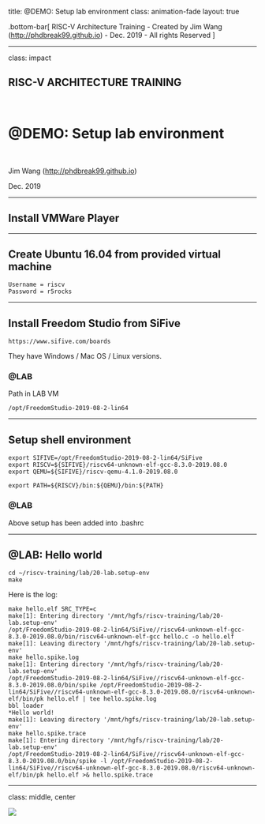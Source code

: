 title: @DEMO: Setup lab environment
class: animation-fade
layout: true

<!-- This slide will serve as the base layout for all your slides -->

.bottom-bar[
RISC-V Architecture Training - Created by Jim Wang (http://phdbreak99.github.io) - Dec. 2019 - All rights Reserved
]

---

class: impact

## RISC-V ARCHITECTURE TRAINING

&nbsp;

# @DEMO: Setup lab environment

&nbsp;

Jim Wang (http://phdbreak99.github.io)

Dec. 2019


---

## Install VMWare Player

---

## Create Ubuntu 16.04 from provided virtual machine

```
Username = riscv
Password = r5rocks
```

---

## Install Freedom Studio from SiFive

```
https://www.sifive.com/boards
```

They have Windows / Mac OS / Linux versions.

### @LAB

Path in LAB VM

```
/opt/FreedomStudio-2019-08-2-lin64
```

---

## Setup shell environment

```
export SIFIVE=/opt/FreedomStudio-2019-08-2-lin64/SiFive
export RISCV=${SIFIVE}/riscv64-unknown-elf-gcc-8.3.0-2019.08.0
export QEMU=${SIFIVE}/riscv-qemu-4.1.0-2019.08.0

export PATH=${RISCV}/bin:${QEMU}/bin:${PATH}
```

### @LAB

Above setup has been added into .bashrc

---

## @LAB: Hello world

```
cd ~/riscv-training/lab/20-lab.setup-env
make
```

Here is the log:

```
make hello.elf SRC_TYPE=c
make[1]: Entering directory '/mnt/hgfs/riscv-training/lab/20-lab.setup-env'
/opt/FreedomStudio-2019-08-2-lin64/SiFive//riscv64-unknown-elf-gcc-8.3.0-2019.08.0/bin/riscv64-unknown-elf-gcc hello.c -o hello.elf
make[1]: Leaving directory '/mnt/hgfs/riscv-training/lab/20-lab.setup-env'
make hello.spike.log
make[1]: Entering directory '/mnt/hgfs/riscv-training/lab/20-lab.setup-env'
/opt/FreedomStudio-2019-08-2-lin64/SiFive//riscv64-unknown-elf-gcc-8.3.0-2019.08.0/bin/spike /opt/FreedomStudio-2019-08-2-lin64/SiFive//riscv64-unknown-elf-gcc-8.3.0-2019.08.0/riscv64-unknown-elf/bin/pk hello.elf | tee hello.spike.log
bbl loader
*Hello world!
make[1]: Leaving directory '/mnt/hgfs/riscv-training/lab/20-lab.setup-env'
make hello.spike.trace
make[1]: Entering directory '/mnt/hgfs/riscv-training/lab/20-lab.setup-env'
/opt/FreedomStudio-2019-08-2-lin64/SiFive//riscv64-unknown-elf-gcc-8.3.0-2019.08.0/bin/spike -l /opt/FreedomStudio-2019-08-2-lin64/SiFive//riscv64-unknown-elf-gcc-8.3.0-2019.08.0/riscv64-unknown-elf/bin/pk hello.elf >& hello.spike.trace
```

---

class: middle, center

![](./image/thanks.jpg)
